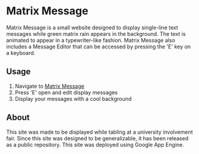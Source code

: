 # Matrix Message

Matrix Message is a small website designed to display single-line text messages while green matrix rain appears in the background. The text is animated to appear in a typewriter-like fashion. Matrix Message also includes a Message Editor that can be accessed by pressing the 'E' key on a keyboard.

## Usage

1. Navigate to [Matrix Message](https://matrixmessage.uc.r.appspot.com/)
2. Press 'E' open and edit display messages
3. Display your messages with a cool background

## About

This site was made to be displayed while tabling at a university involvement fair. Since this site was designed to be generalizable, it has been released as a public repository. This site was deployed using Google App Engine.
